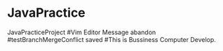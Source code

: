 # JavaPractice
JavaPracticeProject
#Vim Editor Message abandon
#testBranchMergeConflict saved
#This is Bussiness Computer Develop.
